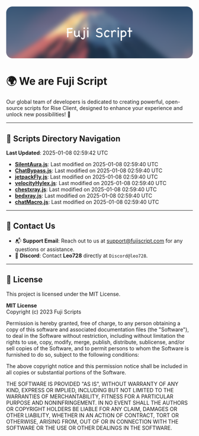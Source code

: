 ![Banner](.github/b.webp)

# 🌍 **We are Fuji Script**

Our global team of developers is dedicated to creating powerful, open-source scripts for Rise Client, designed to enhance your experience and unlock new possibilities! 🌟

---
<!-- SCRIPTS_NAVIGATION_START -->
## 📂 **Scripts Directory Navigation**

**Last Updated**: 2025-01-08 02:59:42 UTC

- **[SilentAura.js](scripts/SilentAura.js)**: Last modified on 2025-01-08 02:59:40 UTC
- **[ChatBypass.js](scripts/ChatBypass.js)**: Last modified on 2025-01-08 02:59:40 UTC
- **[jetpackFly.js](scripts/jetpackFly.js)**: Last modified on 2025-01-08 02:59:40 UTC
- **[velocityHylex.js](scripts/velocityHylex.js)**: Last modified on 2025-01-08 02:59:40 UTC
- **[chestxray.js](scripts/chestxray.js)**: Last modified on 2025-01-08 02:59:40 UTC
- **[bedxray.js](scripts/bedxray.js)**: Last modified on 2025-01-08 02:59:40 UTC
- **[chatMacro.js](scripts/chatMacro.js)**: Last modified on 2025-01-08 02:59:40 UTC

<!-- SCRIPTS_NAVIGATION_END -->

---

## 💬 **Contact Us**  
- 📬 **Support Email**: Reach out to us at [support@fujiscript.com](mailto:support@fujiscript.com) for any questions or assistance.  
- 💬 **Discord**: Contact **Leo728** directly at `Discord@leo728`.

---

## 📜 **License**

This project is licensed under the MIT License.  

**MIT License**  
Copyright (c) 2023 Fuji Scripts  

Permission is hereby granted, free of charge, to any person obtaining a copy of this software and associated documentation files (the "Software"), to deal in the Software without restriction, including without limitation the rights to use, copy, modify, merge, publish, distribute, sublicense, and/or sell copies of the Software, and to permit persons to whom the Software is furnished to do so, subject to the following conditions:  

The above copyright notice and this permission notice shall be included in all copies or substantial portions of the Software.  

THE SOFTWARE IS PROVIDED "AS IS", WITHOUT WARRANTY OF ANY KIND, EXPRESS OR IMPLIED, INCLUDING BUT NOT LIMITED TO THE WARRANTIES OF MERCHANTABILITY, FITNESS FOR A PARTICULAR PURPOSE AND NONINFRINGEMENT. IN NO EVENT SHALL THE AUTHORS OR COPYRIGHT HOLDERS BE LIABLE FOR ANY CLAIM, DAMAGES OR OTHER LIABILITY, WHETHER IN AN ACTION OF CONTRACT, TORT OR OTHERWISE, ARISING FROM, OUT OF OR IN CONNECTION WITH THE SOFTWARE OR THE USE OR OTHER DEALINGS IN THE SOFTWARE.  
